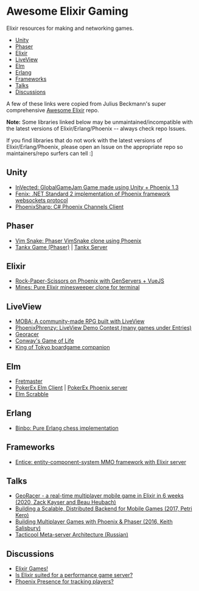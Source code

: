 # Awesome Elixir Gaming
Elixir resources for making and networking games. 

- [Unity](#unity)
- [Phaser](#phaser)
- [Elixir](#elixir)
- [LiveView](#liveview)
- [Elm](#elm)
- [Erlang](#erlang)
- [Frameworks](#frameworks)
- [Talks](#talks)
- [Discussions](#discussions)

A few of these links were copied from Julius Beckmann's super comprehensive [Awesome Elixir](https://github.com/h4cc/awesome-elixir) repo. 

**Note:** Some libraries linked below may be unmaintained/incompatible with the latest versions of Elixir/Erlang/Phoenix -- always check repo Issues. 

If you find libraries that do not work with the latest versions of Elixir/Erlang/Phoenix, please open an Issue on the appropriate repo so maintainers/repo surfers can tell :]

## Unity

- [InVected: GlobalGameJam Game made using Unity + Phoenix 1.3](https://elixirforum.com/t/invected-globalgamejam-game-that-uses-elixir/12413)
- [Fenix: .NET Standard 2 implementation of Phoenix framework websockets protocol](https://github.com/mjaric/fenix)
- [PhoenixSharp: C# Phoenix Channels Client](https://github.com/Mazyod/PhoenixSharp)

## Phaser

- [Vim Snake: Phaser VimSnake clone using Phoenix](https://github.com/theanht1/vim_snake)
- [Tankx Game (Phaser)](https://github.com/denvaar/tankx_client) | [Tankx Server](https://github.com/denvaar/tankx)

## Elixir
- [Rock-Paper-Scissors on Phoenix with GenServers + VueJS](https://github.com/rsalgado/rock_paper_scissors)
- [Mines: Pure Elixir minesweeper clone for terminal](https://github.com/kevin-hanselman/mines)

## LiveView

- [MOBA: A community-made RPG built with LiveView](https://elixirforum.com/t/moba-a-community-made-rpg-built-with-liveview/34123?fbclid=IwAR0D7e1pETuH1OeuGv_TIY2xkVpGkPYkOnIt28S9UoEcyCf8jg9hwQt4M9I)
- [PhoenixPhrenzy: LiveView Demo Contest (many games under Entries)](https://phoenixphrenzy.com/)
- [Georacer](https://github.com/zkayser/georacer)
- [Conway's Game of Life](https://github.com/dkarter/game_of_life)
- [King of Tokyo boardgame companion](https://github.com/dkarter/king_of_tokyo)

## Elm

- [Fretmaster](https://github.com/dkarter/fretmaster-elm)
- [PokerEx Elm Client](https://github.com/zkayser/pokerex_client) | [PokerEx Phoenix server](https://github.com/zkayser/poker_ex)
- [Elm Scrabble](https://github.com/zkayser/elm_scrabble)

## Erlang

- [Binbo: Pure Erlang chess implementation](https://github.com/DOBRO/binbo)

## Frameworks

- [Entice: entity-component-system MMO framework with Elixir server](https://github.com/entice/entice)

## Talks

- [GeoRacer - a real-time multiplayer mobile game in Elixir in 6 weeks (2020, Zack Kayser and Beau Heubach)](https://www.youtube.com/watch?v=5DGUqcd-HWQ&ab_channel=CodeSync)
- [Building a Scalable, Distributed Backend for Mobile Games (2017, Petri Kero)](https://www.youtube.com/watch?v=nCSO8yeR0c4&ab_channel=ErlangSolutions)
- [Building Multiplayer Games with Phoenix & Phaser (2016, Keith Salisbury)](https://www.youtube.com/watch?v=I5L9_cXwBcU&ab_channel=ErlangSolutions)
- [Tacticool Meta-server Architecture (Russian)](https://www.youtube.com/watch?v=JcuOHUzXXHw&ab_channel=Pixonic)

## Discussions 

- [Elixir Games!](https://elixirforum.com/t/elixir-games/26731)
- [Is Elixir suited for a performance game server?](https://elixirforum.com/t/is-elixir-suited-for-a-performance-game-server/21809/11)
- [Phoenix Presence for tracking players?](https://elixirforum.com/t/help-me-decide-between-phoenix-presence-and-a-custom-solution/19605)
